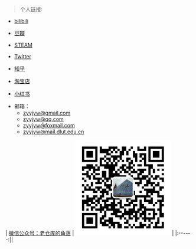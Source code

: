> 个人链接:

* [bilibili](https://space.bilibili.com/363122611)

* [豆瓣](https://www.douban.com/people/193538245/?_i=0604220lY7wWU_)

<!-- * [Facebook](https://www.facebook.com/HuaJiZyy/) -->

* [STEAM](https://steamcommunity.com/id/HuaJiZyy/)

* [Twitter](https://twitter.com/HuaJiZyy)

* [知乎](https://www.zhihu.com/people/zyy-50-79)

* [淘宝店](https://shop210292260.taobao.com/)

* [小红书](https://www.xiaohongshu.com/user/profile/5fe8160f00000000010006e1?xhsshare=CopyLink&appuid=5fe8160f00000000010006e1&apptime=1681197575)



<!-- * [微信公众号](https://mp.weixin.qq.com/mp/profile_ext?action=home&__biz=MzkxMDEzNDgwMg==&scene=124#wechat_redirect)
![img](wechat.jpg ':size=7%') -->

<!-- <p style="display: flex; align-items: center;">
  <img src="wechat.jpg" alt="your-image-description" style="margin-right: 10px;">
  这里是你的文字
</p> -->



* 邮箱：  
    * zyyjyw@gmail.com  
    * zyyjyw@qq.com  
    * zyyjyw@foxmail.com  
    * zyyjyw@mail.dlut.edu.cn  


| [微信公众号：老仓库的角落](https://mp.weixin.qq.com/mp/profile_ext?action=home&__biz=MzkxMDEzNDgwMg==&scene=124#wechat_redirect) | ![QRcode](wechat.jpg ':size=30%') |
|:------:||